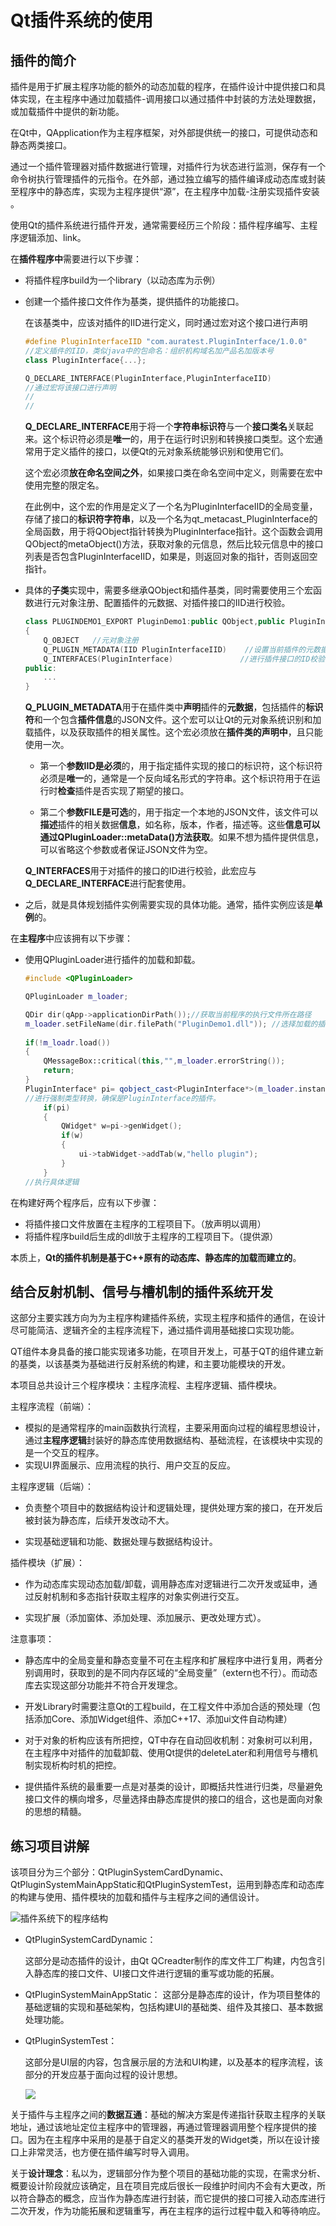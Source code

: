 # Qt插件系统的使用

## 插件的简介

插件是用于扩展主程序功能的额外的动态加载的程序，在插件设计中提供接口和具体实现，在主程序中通过加载插件-调用接口以通过插件中封装的方法处理数据，或加载插件中提供的新功能。

在Qt中，QApplication作为主程序框架，对外部提供统一的接口，可提供动态和静态两类接口。

通过一个插件管理器对插件数据进行管理，对插件行为状态进行监测，保存有一个命令树执行管理插件的元指令。在外部，通过独立编写的插件编译成动态库或封装至程序中的静态库，实现为主程序提供“源”，在主程序中加载-注册实现插件安装 。

使用Qt的插件系统进行插件开发，通常需要经历三个阶段：插件程序编写、主程序逻辑添加、link。

在**插件程序中**需要进行以下步骤：

* 将插件程序build为一个library（以动态库为示例）

* 创建一个插件接口文件作为基类，提供插件的功能接口。

    在该基类中，应该对插件的IID进行定义，同时通过宏对这个接口进行声明

    ```c++
    #define PluginInterfaceIID "com.auratest.PluginInterface/1.0.0"
    //定义插件的IID，类似java中的包命名：组织机构域名加产品名加版本号
    class PluginInterface{...};
    
    Q_DECLARE_INTERFACE(PluginInterface,PluginInterfaceIID)
    //通过宏将该接口进行声明
    //
    //
    ```

    **Q_DECLARE_INTERFACE**用于将一个**字符串标识符**与一个**接口类名**关联起来。这个标识符必须是**唯一**的，用于在运行时识别和转换接口类型。这个宏通常用于定义插件的接口，以便Qt的元对象系统能够识别和使用它们。   

    这个宏必须**放在命名空间之外**，如果接口类在命名空间中定义，则需要在宏中使用完整的限定名。 

    在此例中，这个宏的作用是定义了一个名为PluginInterfaceIID的全局变量，存储了接口的**标识符字符串**，以及一个名为qt_metacast_PluginInterface的全局函数，用于将QObject指针转换为PluginInterface指针。这个函数会调用QObject的metaObject()方法，获取对象的元信息，然后比较元信息中的接口列表是否包含PluginInterfaceIID，如果是，则返回对象的指针，否则返回空指针。

* 具体的**子类**实现中，需要多继承QObject和插件基类，同时需要使用三个宏函数进行元对象注册、配置插件的元数据、对插件接口的IID进行校验。

    ```c++
    class PLUGINDEMO1_EXPORT PluginDemo1:public QObject,public PluginInterface
    {
        Q_OBJECT   //元对象注册
        Q_PLUGIN_METADATA(IID PluginInterfaceIID)    //设置当前插件的元数据并对外提供实例
        Q_INTERFACES(PluginInterface)				//进行插件接口的ID校验
    public:
    	...
    }
    ```

    **Q_PLUGIN_METADATA**用于在插件类中**声明**插件的**元数据**，包括插件的**标识符**和一个包含**插件信息**的JSON文件。这个宏可以让Qt的元对象系统识别和加载插件，以及获取插件的相关属性。这个宏必须放在**插件类的声明中**，且只能使用一次。

    * 第一个**参数IID是必须**的，用于指定插件实现的接口的标识符，这个标识符必须是**唯一**的，通常是一个反向域名形式的字符串。这个标识符用于在运行时**检查**插件是否实现了期望的接口。

    * 第二个**参数FILE是可选**的，用于指定一个本地的JSON文件，该文件可以**描述**插件的相关数据**信息**，如名称，版本，作者，描述等。这些**信息可以通过QPluginLoader::metaData()方法获取**。如果不想为插件提供信息，可以省略这个参数或者保证JSON文件为空。

    **Q_INTERFACES**用于对插件的接口的ID进行校验，此宏应与**Q_DECLARE_INTERFACE**进行配套使用。

* 之后，就是具体规划插件实例需要实现的具体功能。通常，插件实例应该是**单例**的。

在**主程序**中应该拥有以下步骤：

* 使用QPluginLoader进行插件的加载和卸载。

    ```c++
    #include <QPluginLoader>
    
    QPluginLoader m_loader;
    
    QDir dir(qApp->applicationDirPath());//获取当前程序的执行文件所在路径
    m_loader.setFileName(dir.filePath("PluginDemo1.dll")); //选择加载的插件，通过传入dll库进行。
       
    if(!m_loadr.load())
    {
        QMessageBox::critical(this,"",m_loader.errorString());
        return;
    }
    PluginInterface* pi= qobject_cast<PluginInterface*>(m_loader.instance());
    //进行强制类型转换，确保是PluginInterface的插件。
        if(pi)
        {
            QWidget* w=pi->genWidget();
            if(w)
            {
                ui->tabWidget->addTab(w,"hello plugin");
            }
        }
    //执行具体逻辑
    ```

在构建好两个程序后，应有以下步骤：

* 将插件接口文件放置在主程序的工程项目下。（放声明以调用）
* 将插件程序build后生成的dll放于主程序的工程项目下。（提供源）

本质上，**Qt的插件机制是基于C++原有的动态库、静态库的加载而建立的**。



## 结合反射机制、信号与槽机制的插件系统开发

这部分主要实践方向为为主程序构建插件系统，实现主程序和插件的通信，在设计尽可能简洁、逻辑齐全的主程序流程下，通过插件调用基础接口实现功能。

QT组件本身具备的接口能实现诸多功能，在项目开发上，可基于QT的组件建立新的基类，以该基类为基础进行反射系统的构建，和主要功能模块的开发。

本项目总共设计三个程序模块：主程序流程、主程序逻辑、插件模块。

主程序流程（前端）：

* 模拟的是通常程序的main函数执行流程，主要采用面向过程的编程思想设计，通过**主程序逻辑**封装好的静态库使用数据结构、基础流程，在该模块中实现的是一个交互的程序。
* 实现UI界面展示、应用流程的执行、用户交互的反应。

主程序逻辑（后端）：

* 负责整个项目中的数据结构设计和逻辑处理，提供处理方案的接口，在开发后被封装为静态库，后续开发改动不大。

* 实现基础逻辑和功能、数据处理与数据结构设计。

插件模块（扩展）：

* 作为动态库实现动态加载/卸载，调用静态库对逻辑进行二次开发或延申，通过反射机制和多态指针获取主程序的对象实例进行交互。

* 实现扩展（添加窗体、添加处理、添加展示、更改处理方式）。

注意事项：

* 静态库中的全局变量和静态变量不可在主程序和扩展程序中进行复用，两者分别调用时，获取到的是不同内存区域的“全局变量”（extern也不行）。而动态库去实现这部分功能并不符合开发理念。

* 开发Library时需要注意Qt的工程build，在工程文件中添加合适的预处理（包括添加Core、添加Widget组件、添加C++17、添加ui文件自动构建）

* 对于对象的析构应该有所把控，QT中存在自动回收机制：对象树可以利用，在主程序中对插件的加载卸载、使用Qt提供的deleteLater和利用信号与槽机制实现析构时机的把控。

* 提供插件系统的最重要一点是对基类的设计，即概括共性进行归类，尽量避免接口文件的横向增多，尽量选择由静态库提供的接口的组合，这也是面向对象的思想的精髓。

  
  
  

## 练习项目讲解

该项目分为三个部分：QtPluginSystemCardDynamic、QtPluginSystemMainAppStatic和QtPluginSystemTest，运用到静态库和动态库的构建与使用、插件模块的加载和插件与主程序之间的通信设计。



  ![插件系统下的程序结构](./插件系统下的程序结构-1695048136472-2.png)





* QtPluginSystemCardDynamic：

    这部分是动态插件的设计，由Qt QCreadter制作的库文件工厂构建，内包含引入静态库的接口文件、UI接口文件进行逻辑的重写或功能的拓展。

* QtPluginSystemMainAppStatic：
    这部分是静态库的设计，作为项目整体的基础逻辑的实现和基础架构，包括构建UI的基础类、组件及其接口、基本数据处理功能。

* QtPluginSystemTest：

    这部分是UI层的内容，包含展示层的方法和UI构建，以及基本的程序流程，该部分的开发应基于面向过程的设计思想。

    ![](./Snipaste_2023-09-18_22-59-31-1695049198319-5.png)

关于插件与主程序之间的**数据互通**：基础的解决方案是传递指针获取主程序的关联地址，通过该地址定位主程序中的管理器，再通过管理器调用整个程序提供的接口。因为在主程序中采用的是基于自定义的基类开发的Widget类，所以在设计接口上非常灵活，也方便在插件编写时导入调用。

关于**设计理念**：私以为，逻辑部分作为整个项目的基础功能的实现，在需求分析、概要设计阶段就应该确定，且在项目完成后很长一段维护时间内不会有大更改，所以符合静态的概念，应当作为静态库进行封装，而它提供的接口可接入动态库进行二次开发，作为功能拓展和逻辑重写，再在主程序的运行过程中载入和等待响应。





